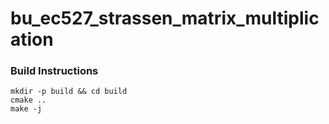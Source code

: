 # bu_ec527_strassen_matrix_multiplication

### Build Instructions

```
mkdir -p build && cd build
cmake ..
make -j
```